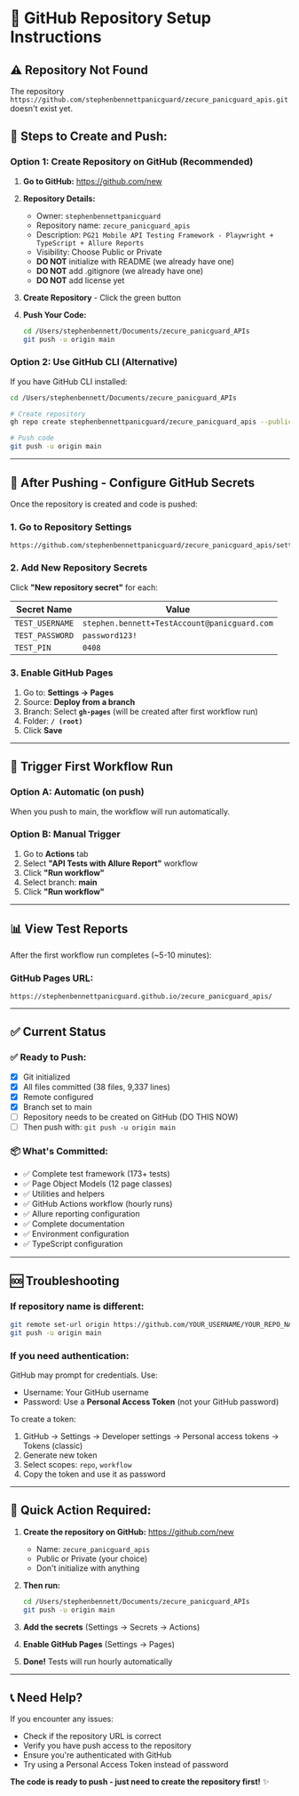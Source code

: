 # 🚀 GitHub Repository Setup Instructions

## ⚠️ Repository Not Found

The repository `https://github.com/stephenbennettpanicguard/zecure_panicguard_apis.git` doesn't exist yet.

## 📝 Steps to Create and Push:

### Option 1: Create Repository on GitHub (Recommended)

1. **Go to GitHub:** https://github.com/new

2. **Repository Details:**
   - Owner: `stephenbennettpanicguard`
   - Repository name: `zecure_panicguard_apis`
   - Description: `PG21 Mobile API Testing Framework - Playwright + TypeScript + Allure Reports`
   - Visibility: Choose Public or Private
   - **DO NOT** initialize with README (we already have one)
   - **DO NOT** add .gitignore (we already have one)
   - **DO NOT** add license yet

3. **Create Repository** - Click the green button

4. **Push Your Code:**
   ```bash
   cd /Users/stephenbennett/Documents/zecure_panicguard_APIs
   git push -u origin main
   ```

### Option 2: Use GitHub CLI (Alternative)

If you have GitHub CLI installed:

```bash
cd /Users/stephenbennett/Documents/zecure_panicguard_APIs

# Create repository
gh repo create stephenbennettpanicguard/zecure_panicguard_apis --public --source=. --remote=origin

# Push code
git push -u origin main
```

---

## 🔐 After Pushing - Configure GitHub Secrets

Once the repository is created and code is pushed:

### 1. Go to Repository Settings
```
https://github.com/stephenbennettpanicguard/zecure_panicguard_apis/settings/secrets/actions
```

### 2. Add New Repository Secrets

Click **"New repository secret"** for each:

| Secret Name | Value |
|-------------|-------|
| `TEST_USERNAME` | `stephen.bennett+TestAccount@panicguard.com` |
| `TEST_PASSWORD` | `password123!` |
| `TEST_PIN` | `0408` |

### 3. Enable GitHub Pages

1. Go to: **Settings → Pages**
2. Source: **Deploy from a branch**
3. Branch: Select **`gh-pages`** (will be created after first workflow run)
4. Folder: **`/ (root)`**
5. Click **Save**

---

## 🔄 Trigger First Workflow Run

### Option A: Automatic (on push)
When you push to main, the workflow will run automatically.

### Option B: Manual Trigger
1. Go to **Actions** tab
2. Select **"API Tests with Allure Report"** workflow
3. Click **"Run workflow"**
4. Select branch: **main**
5. Click **"Run workflow"**

---

## 📊 View Test Reports

After the first workflow run completes (~5-10 minutes):

### GitHub Pages URL:
```
https://stephenbennettpanicguard.github.io/zecure_panicguard_apis/
```

---

## ✅ Current Status

### ✅ Ready to Push:
- [x] Git initialized
- [x] All files committed (38 files, 9,337 lines)
- [x] Remote configured
- [x] Branch set to main
- [ ] Repository needs to be created on GitHub (DO THIS NOW)
- [ ] Then push with: `git push -u origin main`

### 📦 What's Committed:
- ✅ Complete test framework (173+ tests)
- ✅ Page Object Models (12 page classes)
- ✅ Utilities and helpers
- ✅ GitHub Actions workflow (hourly runs)
- ✅ Allure reporting configuration
- ✅ Complete documentation
- ✅ Environment configuration
- ✅ TypeScript configuration

---

## 🆘 Troubleshooting

### If repository name is different:
```bash
git remote set-url origin https://github.com/YOUR_USERNAME/YOUR_REPO_NAME.git
git push -u origin main
```

### If you need authentication:
GitHub may prompt for credentials. Use:
- Username: Your GitHub username
- Password: Use a **Personal Access Token** (not your GitHub password)

To create a token:
1. GitHub → Settings → Developer settings → Personal access tokens → Tokens (classic)
2. Generate new token
3. Select scopes: `repo`, `workflow`
4. Copy the token and use it as password

---

## 🎯 Quick Action Required:

1. **Create the repository on GitHub:** https://github.com/new
   - Name: `zecure_panicguard_apis`
   - Public or Private (your choice)
   - Don't initialize with anything

2. **Then run:**
   ```bash
   cd /Users/stephenbennett/Documents/zecure_panicguard_APIs
   git push -u origin main
   ```

3. **Add the secrets** (Settings → Secrets → Actions)

4. **Enable GitHub Pages** (Settings → Pages)

5. **Done!** Tests will run hourly automatically

---

## 📞 Need Help?

If you encounter any issues:
- Check if the repository URL is correct
- Verify you have push access to the repository
- Ensure you're authenticated with GitHub
- Try using a Personal Access Token instead of password

**The code is ready to push - just need to create the repository first!** ✨

